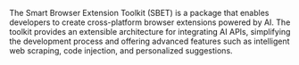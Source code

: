The Smart Browser Extension Toolkit (SBET) is a package that enables developers to create cross-platform browser extensions powered by AI. The toolkit provides an extensible architecture for integrating AI APIs, simplifying the development process and offering advanced features such as intelligent web scraping, code injection, and personalized suggestions.

